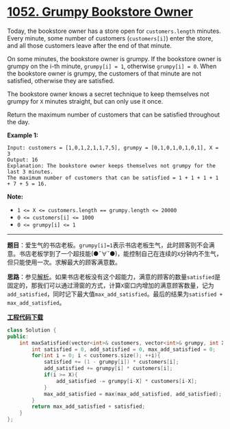 # [1052. Grumpy Bookstore Owner](https://leetcode.com/problems/grumpy-bookstore-owner/)

Today, the bookstore owner has a store open for `customers.length` minutes.  Every minute, some number of customers (`customers[i]`) enter the store, and all those customers leave after the end of that minute.

On some minutes, the bookstore owner is grumpy.  If the bookstore owner is grumpy on the i-th minute, `grumpy[i] = 1`, otherwise `grumpy[i] = 0`.  When the bookstore owner is grumpy, the customers of that minute are not satisfied, otherwise they are satisfied.

The bookstore owner knows a secret technique to keep themselves not grumpy for `X` minutes straight, but can only use it once.

Return the maximum number of customers that can be satisfied throughout the day.

**Example 1:**

```
Input: customers = [1,0,1,2,1,1,7,5], grumpy = [0,1,0,1,0,1,0,1], X = 3
Output: 16
Explanation: The bookstore owner keeps themselves not grumpy for the last 3 minutes. 
The maximum number of customers that can be satisfied = 1 + 1 + 1 + 1 + 7 + 5 = 16.
```

**Note:**

- `1 <= X <= customers.length == grumpy.length <= 20000`
- `0 <= customers[i] <= 1000`
- `0 <= grumpy[i] <= 1`

-----

**题目**：爱生气的书店老板。`grumpy[i]=1`表示书店老板生气，此时顾客则不会满意。书店老板学到了一个超技能(●ˇ∀ˇ●)，能控制自己在连续的`X`分钟内不生气，但只能使用一次。求解最大的顾客满意数。

**思路**：参见[解析](https://leetcode.com/problems/grumpy-bookstore-owner/discuss/299237/C%2B%2B-Sliding-Window)。如果书店老板没有这个超能力，满意的顾客的数量`satisfied`是固定的，那我们可以通过滑窗的方式，计算`X`窗口内增加的满意顾客数量，记为`add_satisfied`，同时记下最大值`max_add_satisfied`。最后的结果为`satisfied + max_add_satisfied`。 

[**工程代码下载**](https://github.com/shenkh/leetcode)

```cpp
class Solution {
public:
    int maxSatisfied(vector<int>& customers, vector<int>& grumpy, int X) {
        int satisfied = 0, add_satisfied = 0, max_add_satisfied = 0;
        for(int i = 0; i < customers.size(); ++i){
            satisfied += (1 - grumpy[i]) * customers[i];
            add_satisfied += grumpy[i] * customers[i];
            if(i >= X){
                add_satisfied -= grumpy[i-X] * customers[i-X];
            }
            max_add_satisfied = max(max_add_satisfied, add_satisfied);
        }
        return max_add_satisfied + satisfied;
    }
};
```
